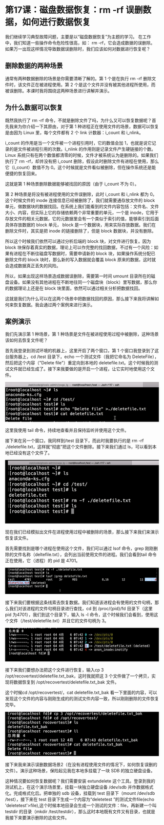 # 第17课：磁盘数据恢复：rm -rf 误删数据，如何进行数据恢复

我们继续学习典型故障问题，主要是以“磁盘数据恢复”为主题的学习。 在工作中，我们知道一些操作命令危险性很高，如： rm -rf，它会造成数据的误删除。如果万一出现这样情况导致数据误删除时，我们应该如何对数据进行恢复呢？

## 删除数据的两种场景

通常有两种数据删除的场景是你需要清晰了解的。第 1 个是在执行 rm -rf 删除文件时，该文件正在被进程使用。第 2 个是这个文件并没有被其他进程所使用，而被误删除。本课时我将围绕这两种场景进行讲解并演示。

## 为什么数据可以恢复
既然我执行了 rm -rf 命令，不就是删除文件了吗，为什么又可以恢复数据呢？首先我来为你介绍一下其原由，对于第 1 种进程正在使用文件的场景，数据可以恢复是由因为 Linux 里，每个文件都有 2 个 link 计数器：i_count 和 i_nlink。

i_count 的作用是当一个文件被一个进程引用时，它的数值会加 1，也就是说它记录的是文件被进程引用的次数。i_nlink 的作用则是记录文件产生硬链接的个数。Linux 系统只有在两个数值都清零的时候，文件才被系统认为是删除的。如果我们执行了 rm -rf，却并没有把 i_count 删除，假设此时删除文件有进程在使用，那么它（i_count）数值不为 0。这个时候就是文件看似被删除，但在操作系统还是能便捷的恢复回来。

这就是第 1 种场景删除数据能够被找回的原因（由于 i_count 不为 0）。

第 2 种场景是将没有被进程使用的文件误删除，此时 i_count 和 i_nlink 都为 0。这个时候文件的 inode 连接信息已经被删除了，我们就需要通存放文件的 block 单元，做数据块的数据找回。在系统上我们能看到的文件内容包括：文件名、文件大小、内容，但实际上它的存储依赖两个非常重要的单元，一个是 inode，它用于存放文件的相关元数据，它的元数据里会有一个类似于索引的值，能够索引到后面具体存放数据的 block 单元， block 是一个数据块，用来实际存放数据。我们在删除文件时，其实是把 inode 的链接删除了，但是 block 数据块，并没有删除。

所以这个时候我们依然可以通过分析后端的 block 块，对文件进行恢复。因为 block 块保存着真实的数据，理论上可以作完整的找回数据，不过有一个风险：如果有进程在不断往磁盘写数据时，需要申请新的 block 块，如果操作系统分配已删除文件的 block 块时，那么新的写入数据就会覆盖 block 原来的数据，这时就会造成数据真正丢失的风险。


所以，如果出现这样场景造成数据误删除，需要第一时间 umount 目录所在的磁盘设备。如果没有其他进程在不断地往同一个磁盘块（block）里写数据，那么你的数据理论上还是在 block 块里面，依然可以通过相关分析把数据找回。


这就是我们为什么可以在这两个场景中把数据找回的原因，那么接下来我将讲解如何来恢复数据。我会通过两个案例来进行演示。

## 案例演示

我们先演示第 1 种场景，第 1 种场景是文件在被进程使用过程中被删除，这种场景该如何去恢复文件呢？

首先我登录到测试环境的机器上，这里开启了两个窗口，第 1 个窗口我登录到了这台服务器上，cd /test 目录下，echo 一个测试文件（我把它命名为 DeleteFile），然后把这个内容（"Delete file"）重定向到本地的 deletefile.txt。这个时候我的测试文件就已经生成了。接下来我要做的是开启一个进程，让它实时地使用这个文件。

![](/static/image/Cgq2xl6VdFKAISawAAFE37oeL_w498.png)


这里我使用 tail 命令，持续地查看并且保持监听并使用这个文件。


接下来在另一个窗口，我同样到/test 目录下，而此时我要执行的是 rm -rf ./deletefile.txt，这样就“彻底”把这个文件删除。接下来我们通过 ls，可以看到本地已经没有这个文件了。

![](/static/image/Cgq2xl6VdIqAWXFLAADmb9zygRM543.png)

现在我们已经模拟出文件在进程使用过程中被删除的场景，那么接下来我们来演示恢复该文件。

首先需要找到是哪个进程在使用这个文件，我们可以通过 lsof 命令，grep 刚刚删除的文件名称（deltefile.txt），会列出当前使用文件的进程。我们会看到tail 命令正在使用，它（进程）的 pid 是 4701。

![](/static/image/Ciqah16VdFKAC0qqAADFpBm8jCA754.png)

接下来我们要根据这条线索去恢复数据。我们知道该进程会有使用的文件句柄，那么我们对该进程的文件句柄目录进行查找，cd 到 /proc/{pid}/fd 目录下（这里 pid 为4701），我们到这个目录下，输入 ls -l 命令，这个时候我们会看到，使用这个文件（/test/deletefile.txt）并且它的文件句柄为 3。

![](/static/image/Cgq2xl6VdFKAHdwFAAEiLPkGCz8212.png)

接下来我们要想办法把这个文件进行恢复，输入cp 3 /opt/recovertest/deletefile.txt_bak，这时我就把这 3 个文件做了一个拷贝，实现将数据恢复到 /opt/recovertest/deletefile.txt_bak 文件。



这个时候cd /opt/recovertest/，cat deletefile.txt_bak 看一下里面的内容，可以发现这个文件的内容与刚刚生成的的测试文件内容一致，所以刚刚删除的文件恢复完毕。

![](/static/image/Ciqah16VdL6ATGvHAAEkok5hmU0511.png)

接下来我来演示误删数据场景2（在没有进程使用文件的情况下，如何恢复误删的文件）。演示这种场景，保险起见我在本地多挂载了一块 SDB 的独立硬盘设备。




这种情况要如何恢复数据呢？我们需要安装 extundelete 这个工具。登录到我的测试机上，在这个演示场景里，挂载一块独立硬盘设备 /dev/sdb 并作数据格式化。完成格式化后。把单独的 sdb 设备，挂载到 test 目录下（mount /dev/sdb /test），接下来在 test 目录下生成一个内容为“deletetest ”的测试文件file(echo 'deletetest'>file),这个时候本地目录会生成一个测试的文件：file，再新建一个叫 testdir 的目录（mkdir /test/testdir），那么这时本地既有文件又有目录，也就是我接下来要演示删除的这些文件。


